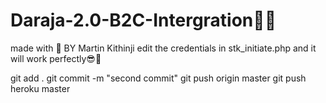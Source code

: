 # Daraja-2.0-B2C-Intergration👨‍💻
made with 💖 BY Martin Kithinji
edit the credentials in stk_initiate.php and it will work perfectly😎🌈

git add .
git commit -m "second commit"
git push origin master
git push heroku master
